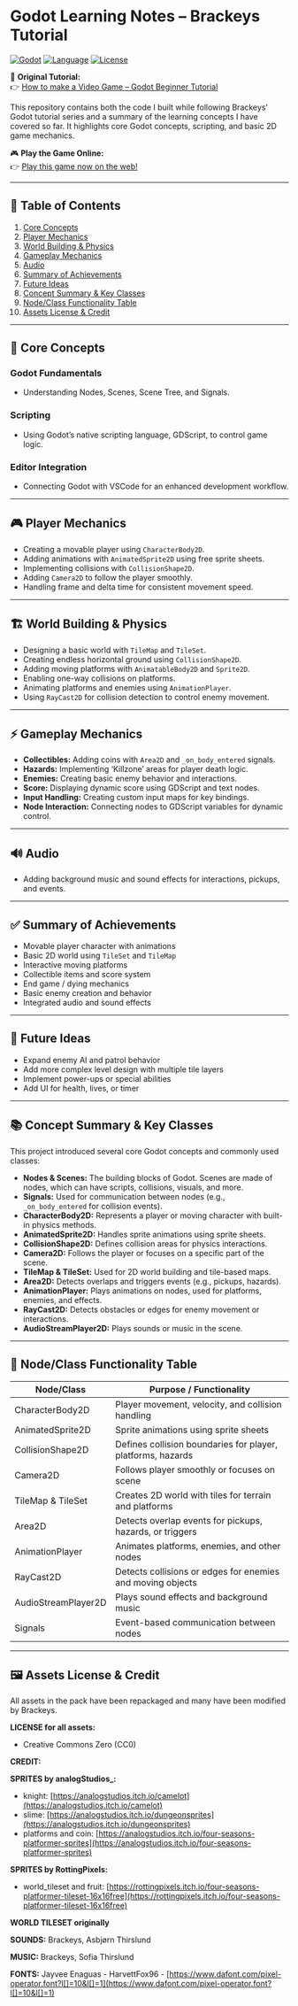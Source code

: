 # Godot Learning Notes – Brackeys Tutorial

[![Godot](https://img.shields.io/badge/Godot-4.0-blue?logo=godot-engine)](https://godotengine.org/)
[![Language](https://img.shields.io/badge/Language-GDScript-orange)](https://docs.godotengine.org/en/stable/getting_started/scripting/gdscript/index.html)
[![License](https://img.shields.io/badge/License-MIT-green)](LICENSE)

🎥 **Original Tutorial:**  
👉 [How to make a Video Game – Godot Beginner Tutorial](https://www.youtube.com/watch?v=LOhfqjmasi0&t=881s)

This repository contains both the code I built while following Brackeys' Godot tutorial series and a summary of the learning concepts I have covered so far. It highlights core Godot concepts, scripting, and basic 2D game mechanics.

🎮 **Play the Game Online:**  
👉 [Play this game now on the web!](https://mekdie.github.io/FirstGodotGame/)

---

## 📌 Table of Contents

1. [Core Concepts](#-core-concepts)
2. [Player Mechanics](#-player-mechanics)
3. [World Building & Physics](#-world-building--physics)
4. [Gameplay Mechanics](#-gameplay-mechanics)
5. [Audio](#-audio)
6. [Summary of Achievements](#-summary-of-achievements)
7. [Future Ideas](#-future-ideas)
8. [Concept Summary & Key Classes](#-concept-summary--key-classes)
9. [Node/Class Functionality Table](#-nodeclass-functionality-table)
10. [Assets License & Credit](#-assets-license--credit)

---

## 🧩 Core Concepts

### Godot Fundamentals

- Understanding Nodes, Scenes, Scene Tree, and Signals.

### Scripting

- Using Godot’s native scripting language, GDScript, to control game logic.

### Editor Integration

- Connecting Godot with VSCode for an enhanced development workflow.

---

## 🎮 Player Mechanics

- Creating a movable player using `CharacterBody2D`.
- Adding animations with `AnimatedSprite2D` using free sprite sheets.
- Implementing collisions with `CollisionShape2D`.
- Adding `Camera2D` to follow the player smoothly.
- Handling frame and delta time for consistent movement speed.

---

## 🏗 World Building & Physics

- Designing a basic world with `TileMap` and `TileSet`.
- Creating endless horizontal ground using `CollisionShape2D`.
- Adding moving platforms with `AnimatableBody2D` and `Sprite2D`.
- Enabling one-way collisions on platforms.
- Animating platforms and enemies using `AnimationPlayer`.
- Using `RayCast2D` for collision detection to control enemy movement.

---

## ⚡ Gameplay Mechanics

- **Collectibles:** Adding coins with `Area2D` and `_on_body_entered` signals.
- **Hazards:** Implementing ‘Killzone’ areas for player death logic.
- **Enemies:** Creating basic enemy behavior and interactions.
- **Score:** Displaying dynamic score using GDScript and text nodes.
- **Input Handling:** Creating custom input maps for key bindings.
- **Node Interaction:** Connecting nodes to GDScript variables for dynamic control.

---

## 🔊 Audio

- Adding background music and sound effects for interactions, pickups, and events.

---

## ✅ Summary of Achievements

- Movable player character with animations
- Basic 2D world using `TileSet` and `TileMap`
- Interactive moving platforms
- Collectible items and score system
- End game / dying mechanics
- Basic enemy creation and behavior
- Integrated audio and sound effects

---

## 🚀 Future Ideas

- Expand enemy AI and patrol behavior
- Add more complex level design with multiple tile layers
- Implement power-ups or special abilities
- Add UI for health, lives, or timer

---

## 📚 Concept Summary & Key Classes

This project introduced several core Godot concepts and commonly used classes:

- **Nodes & Scenes:** The building blocks of Godot. Scenes are made of nodes, which can have scripts, collisions, visuals, and more.
- **Signals:** Used for communication between nodes (e.g., `_on_body_entered` for collision events).
- **CharacterBody2D:** Represents a player or moving character with built-in physics methods.
- **AnimatedSprite2D:** Handles sprite animations using sprite sheets.
- **CollisionShape2D:** Defines collision areas for physics interactions.
- **Camera2D:** Follows the player or focuses on a specific part of the scene.
- **TileMap & TileSet:** Used for 2D world building and tile-based maps.
- **Area2D:** Detects overlaps and triggers events (e.g., pickups, hazards).
- **AnimationPlayer:** Plays animations on nodes, used for platforms, enemies, and effects.
- **RayCast2D:** Detects obstacles or edges for enemy movement or interactions.
- **AudioStreamPlayer2D:** Plays sounds or music in the scene.

---

## 🔹 Node/Class Functionality Table

| Node/Class          | Purpose / Functionality                                     |
| ------------------- | ----------------------------------------------------------- |
| CharacterBody2D     | Player movement, velocity, and collision handling           |
| AnimatedSprite2D    | Sprite animations using sprite sheets                       |
| CollisionShape2D    | Defines collision boundaries for player, platforms, hazards |
| Camera2D            | Follows player smoothly or focuses on scene                 |
| TileMap & TileSet   | Creates 2D world with tiles for terrain and platforms       |
| Area2D              | Detects overlap events for pickups, hazards, or triggers    |
| AnimationPlayer     | Animates platforms, enemies, and other nodes                |
| RayCast2D           | Detects collisions or edges for enemies and moving objects  |
| AudioStreamPlayer2D | Plays sound effects and background music                    |
| Signals             | Event-based communication between nodes                     |

---

## 🖼 Assets License & Credit

All assets in the pack have been repackaged and many have been modified by Brackeys.

**LICENSE for all assets:**

- Creative Commons Zero (CC0)

**CREDIT:**

**SPRITES by analogStudios\_:**

- knight: [https://analogstudios.itch.io/camelot](https://analogstudios.itch.io/camelot)
- slime: [https://analogstudios.itch.io/dungeonsprites](https://analogstudios.itch.io/dungeonsprites)
- platforms and coin: [https://analogstudios.itch.io/four-seasons-platformer-sprites](https://analogstudios.itch.io/four-seasons-platformer-sprites)

**SPRITES by RottingPixels:**

- world_tileset and fruit: [https://rottingpixels.itch.io/four-seasons-platformer-tileset-16x16free](https://rottingpixels.itch.io/four-seasons-platformer-tileset-16x16free)

**WORLD TILESET originally**

**SOUNDS:** Brackeys, Asbjørn Thirslund

**MUSIC:** Brackeys, Sofia Thirslund

**FONTS:** Jayvee Enaguas - HarvettFox96 - [https://www.dafont.com/pixel-operator.font?l[]=10&l[]=1](https://www.dafont.com/pixel-operator.font?l[]=10&l[]=1)
